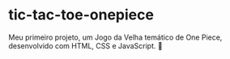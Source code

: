 # tic-tac-toe-onepiece
Meu primeiro projeto, um Jogo da Velha temático de One Piece, desenvolvido com HTML, CSS e JavaScript. 🎩
